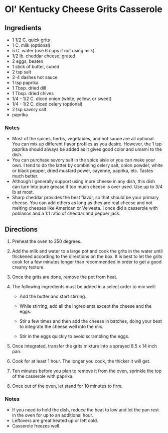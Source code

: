 # Ol' Kentucky Cheese Grits Casserole

## Ingredients
* 1 1/2 C. quick grits
* 1 C. milk (optional)
* 5 C. water (use 6 cups if not using milk)
* 1/2 lb. cheddar cheese, grated
* 2 eggs, beaten
* 1 stick of butter, cubed
* 2 tsp salt
* 2-4 dashes hot sauce 
* 1 tsp paprika
* 1 Tbsp. dried dill
* 1 Tbsp. dried chives
* 1/4 - 1/2 C. diced onion (white, yellow, or sweet)
* 1/4 - 1/2 C. diced celery (optional)
* 2 tsp savory salt
* paprika

### Notes
* Most of the spices, herbs, vegetables, and hot sauce are all optional. You can mix up different flavor profiles 
  as you desire. However, the 1 tsp paprika should always be added as it gives good color and umami to the dish.
* You can purchase savory salt in the spice aisle or you can make your own.  I tend to do the latter by combining 
  celery salt, onion powder, white or black pepper, dried mustard power, cayenne, paprika, etc. Tastes much better.
* Although I generally support using more cheese in any dish, this dish can turn into pure grease if too much cheese 
  is over used. Use up to 3/4 lb at most.
* Sharp cheddar provides the best flavor, so that should be your primary cheese. You can add others as long as they 
  are real cheese and not melting cheeses like American or Velveeta. I once did a casserole with poblanos and a 1:1 
  ratio of cheddar and pepper jack.

## Directions
1. Preheat the oven to 350 degrees.

2. Add the milk and water to a large pot and cook the grits in the water until 
   thickened according to the directions on the box.  It is best to let the 
   grits cook for a few minutes longer than recommended in order to get a 
   good creamy texture.  

3. Once the grits are done, remove the pot from heat.  

4. The following ingredients must be added in a select order to mix well:
     * Add the butter and start stirring.  
     * While stirring, add all the ingredients except the cheese and the eggs.  
     
     * Stir a few times and then add the cheese in  batches, doing your best to 
       integrate the cheese well into the mix.
       
     * Stir in the eggs quickly to avoid scrambling the eggs.  
     
5. Once integrated, transfer the grits mixture into a sprayed 8.5 x 14 inch pan. 

6. Cook for at least 1 hour. The longer you cook, the thicker it will get.

7. Ten minutes before you plan to remove it from the oven, sprinkle the top of the 
   casserole with paprika.  

8. Once out of the oven, let stand for 10 minutes to firm.

### Notes
* If you need to hold the dish, reduce the heat to low and let the pan rest in the oven 
  for up to an additional hour.
* Leftovers are great heated up or left cold. 
* Casserole freezes well. 
